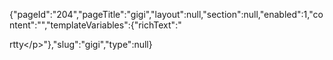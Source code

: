 {"pageId":"204","pageTitle":"gigi","layout":null,"section":null,"enabled":1,"content":"","templateVariables":{"richText":"<p>rtty<\/p>"},"slug":"gigi","type":null}